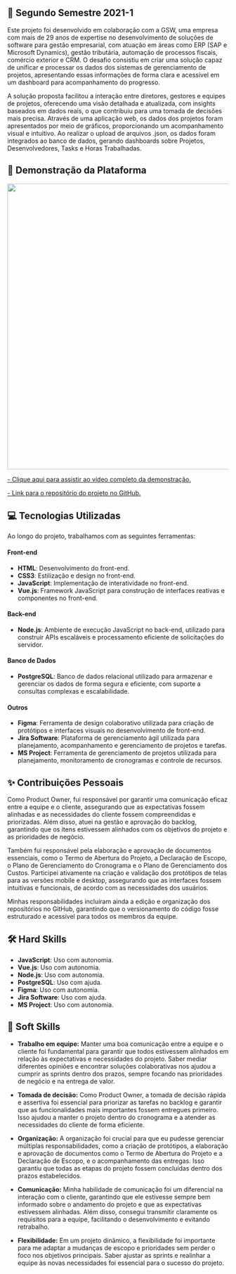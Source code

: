 ## 📝 Segundo Semestre 2021-1

Este projeto foi desenvolvido em colaboração com a GSW, uma empresa com mais de 29 anos de expertise no desenvolvimento de soluções de software para gestão empresarial, com atuação em 
áreas como ERP (SAP e Microsoft Dynamics), gestão tributária, automação de processos fiscais, comércio exterior e CRM. O desafio consistiu em criar uma solução capaz de 
unificar e processar os dados dos sistemas de gerenciamento de projetos, apresentando essas informações de forma clara e acessível em um dashboard para acompanhamento do progresso.

A solução proposta facilitou a interação entre diretores, gestores e equipes de projetos, oferecendo uma visão detalhada e atualizada, com insights baseados em dados reais, o que 
contribuiu para uma tomada de decisões mais precisa. Através de uma aplicação web, os dados dos projetos foram apresentados por meio de gráficos, proporcionando um acompanhamento visual 
e intuitivo. Ao realizar o upload de arquivos .json, os dados foram integrados ao banco de dados, gerando dashboards sobre Projetos, Desenvolvedores, Tasks e Horas Trabalhadas.

## 🚀 Demonstração da Plataforma

<p align="center">
  <img src="https://github.com/deborafaria01/TG-fatec/blob/main/Gifs/first-access.gif" style="width: 650px; height: auto;">
</p>

[- Clique aqui para assistir ao vídeo completo da demonstração.](https://www.youtube.com/watch?v=8j8ktkdrvd4)

[- Link para o repositório do projeto no GitHub.](https://github.com/deborafaria01/api-fatec-2s-gswatcher/tree/main)

## 💻 Tecnologias Utilizadas
Ao longo do projeto, trabalhamos com as seguintes ferramentas:

#### Front-end
- **HTML**: Desenvolvimento do front-end.
- **CSS3**: Estilização e design no front-end.
- **JavaScript**: Implementação de interatividade no front-end.
- **Vue.js**: Framework JavaScript para construção de interfaces reativas e componentes no front-end.

#### Back-end
- **Node.js**: Ambiente de execução JavaScript no back-end, utilizado para construir APIs escaláveis e processamento eficiente de solicitações do servidor.

#### Banco de Dados
- **PostgreSQL**: Banco de dados relacional utilizado para armazenar e gerenciar os dados de forma segura e eficiente, com suporte a consultas complexas e escalabilidade.

#### Outros
- **Figma**: Ferramenta de design colaborativo utilizada para criação de protótipos e interfaces visuais no desenvolvimento de front-end.
- **Jira Software**: Plataforma de gerenciamento ágil utilizada para planejamento, acompanhamento e gerenciamento de projetos e tarefas.
- **MS Project**: Ferramenta de gerenciamento de projetos utilizada para planejamento, monitoramento de cronogramas e controle de recursos.

## ✨ Contribuições Pessoais

Como Product Owner, fui responsável por garantir uma comunicação eficaz entre a equipe e o cliente, assegurando que as expectativas fossem alinhadas e as necessidades do cliente fossem 
compreendidas e priorizadas. Além disso, atuei na gestão e aprovação do backlog, garantindo que os itens estivessem alinhados com os objetivos do projeto e as prioridades de negócio.

Também fui responsável pela elaboração e aprovação de documentos essenciais, como o Termo de Abertura do Projeto, a Declaração de Escopo, o Plano de Gerenciamento do Cronograma e o Plano 
de Gerenciamento dos Custos. Participei ativamente na criação e validação dos protótipos de telas para as versões mobile e desktop, assegurando que as interfaces fossem intuitivas e 
funcionais, de acordo com as necessidades dos usuários.

Minhas responsabilidades incluíram ainda a edição e organização dos repositórios no GitHub, garantindo que o versionamento do código fosse estruturado e acessível para todos os membros da equipe. 

## 🛠️ Hard Skills

- **JavaScript**: Uso com autonomia.
- **Vue.js**: Uso com autonomia.
- **Node.js**: Uso com autonomia.
- **PostgreSQL**: Uso com ajuda.
- **Figma**: Uso com autonomia.
- **Jira Software**: Uso com ajuda.
- **MS Project**: Uso com autonomia.

## 🌱 Soft Skills

- **Trabalho em equipe:** Manter uma boa comunicação entre a equipe e o cliente foi fundamental para garantir que todos estivessem alinhados em relação às expectativas e necessidades do 
projeto. Saber mediar diferentes opiniões e encontrar soluções colaborativas nos ajudou a cumprir as sprints dentro dos prazos, sempre focando nas prioridades de negócio e na entrega de 
valor.

- **Tomada de decisão:** Como Product Owner, a tomada de decisão rápida e assertiva foi essencial para priorizar as tarefas no backlog e garantir que as funcionalidades mais importantes fossem entregues primeiro. Isso ajudou a manter o projeto dentro do cronograma e a atender as necessidades do cliente de forma eficiente.

- **Organização:** A organização foi crucial para que eu pudesse gerenciar múltiplas responsabilidades, como a criação de protótipos, a elaboração e aprovação de documentos como o Termo de Abertura do Projeto e a Declaração de Escopo, e o acompanhamento das entregas. Isso garantiu que todas as etapas do projeto fossem concluídas dentro dos prazos estabelecidos.

- **Comunicação:** Minha habilidade de comunicação foi um diferencial na interação com o cliente, garantindo que ele estivesse sempre bem informado sobre o andamento do projeto e que as expectativas estivessem alinhadas. Além disso, consegui transmitir claramente os requisitos para a equipe, facilitando o desenvolvimento e evitando retrabalho.

- **Flexibilidade:** Em um projeto dinâmico, a flexibilidade foi importante para me adaptar a mudanças de escopo e prioridades sem perder o foco nos objetivos principais. Saber ajustar as sprints e realinhar a equipe às novas necessidades foi essencial para o sucesso do projeto.
